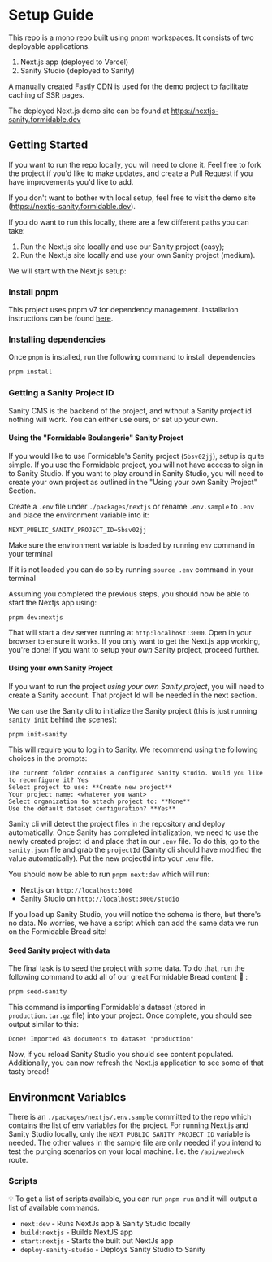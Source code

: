 # Setup Guide

This repo is a mono repo built using [pnpm](https://pnpm.io/) workspaces. It consists of two deployable applications.

1. Next.js app (deployed to Vercel)
2. Sanity Studio (deployed to Sanity)

A manually created Fastly CDN is used for the demo project to facilitate caching of SSR pages.

The deployed Next.js demo site can be found at https://nextjs-sanity.formidable.dev

## Getting Started

If you want to run the repo locally, you will need to clone it. Feel free to fork the project if you'd like to make updates, and create a Pull Request if you have improvements you'd like to add.

If you don't want to bother with local setup, feel free to visit the demo site (https://nextjs-sanity.formidable.dev).

If you do want to run this locally, there are a few different paths you can take:

1. Run the Next.js site locally and use our Sanity project (easy);
2. Run the Next.js site locally and use your own Sanity project (medium).

We will start with the Next.js setup:

### Install pnpm

This project uses pnpm v7 for dependency management. Installation instructions can be found [here](https://pnpm.io/installation).

### Installing dependencies

Once `pnpm` is installed, run the following command to install dependencies

```bash
pnpm install
```

### Getting a Sanity Project ID

Sanity CMS is the backend of the project, and without a Sanity project id nothing will work. You can either use ours, or set up your own.

#### Using the "Formidable Boulangerie" Sanity Project

If you would like to use Formidable's Sanity project (`5bsv02jj`), setup is quite simple. If you use the Formidable project, you will not have access to sign in to Sanity Studio. If you want to play around in Sanity Studio, you will need to create your own project as outlined in the "Using your own Sanity Project" Section.

Create a `.env` file under `./packages/nextjs` or rename `.env.sample` to `.env` and place the environment variable into it:

```
NEXT_PUBLIC_SANITY_PROJECT_ID=5bsv02jj
```

Make sure the environment variable is loaded by running `env` command in your terminal

If it is not loaded you can do so by running `source .env` command in your terminal

Assuming you completed the previous steps, you should now be able to start the Nextjs app using:

```
pnpm dev:nextjs
```

That will start a dev server running at `http:localhost:3000`. Open in your browser to ensure it works. If you only want to get the Next.js app working, you're done! If you want to setup your _own_ Sanity project, proceed further.

#### Using your own Sanity Project

If you want to run the project _using your own Sanity project_, you will need to create a Sanity account. That project Id will be needed in the next section.

We can use the Sanity cli to initialize the Sanity project (this is just running `sanity init` behind the scenes):

```
pnpm init-sanity
```

This will require you to log in to Sanity. We recommend using the following choices in the prompts:

```
The current folder contains a configured Sanity studio. Would you like to reconfigure it? Yes
Select project to use: **Create new project**
Your project name: <whatever you want>
Select organization to attach project to: **None**
Use the default dataset configuration? **Yes**
```

Sanity cli will detect the project files in the repository and deploy automatically. Once Sanity has completed initialization, we need to use the newly created project id and place that in our `.env` file. To do this, go to the `sanity.json` file and grab the `projectId` (Sanity cli should have modified the value automatically). Put the new projectId into your `.env` file.

You should now be able to run `pnpm next:dev` which will run:

- Next.js on `http://localhost:3000`
- Sanity Studio on `http://localhost:3000/studio`

If you load up Sanity Studio, you will notice the schema is there, but there's no data. No worries, we have a script which can add the same data we run on the Formidable Bread site!

#### Seed Sanity project with data

The final task is to seed the project with some data. To do that, run the following command to add all of our great Formidable Bread content :bread: :

```
pnpm seed-sanity
```

This command is importing Formidable's dataset (stored in `production.tar.gz` file) into your project. Once complete, you should see output similar to this:

```
Done! Imported 43 documents to dataset "production"
```

Now, if you reload Sanity Studio you should see content populated. Additionally, you can now refresh the Next.js application to see some of that tasty bread!

## Environment Variables

There is an `./packages/nextjs/.env.sample` committed to the repo which contains the list of env variables for the project. For running Next.js and Sanity Studio locally, only the `NEXT_PUBLIC_SANITY_PROJECT_ID` variable is needed. The other values in the sample file are only needed if you intend to test the purging scenarios on your local machine. I.e. the `/api/webhook` route.

### Scripts

:bulb: To get a list of scripts available, you can run `pnpm run` and it will output a list of available commands.

- `next:dev` - Runs NextJs app & Sanity Studio locally
- `build:nextjs` - Builds NextJS app
- `start:nextjs` - Starts the built out NextJs app
- `deploy-sanity-studio` - Deploys Sanity Studio to Sanity
